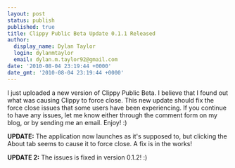 ```yaml
---
layout: post
status: publish
published: true
title: Clippy Public Beta Update 0.1.1 Released
author:
  display_name: Dylan Taylor
  login: dylanmtaylor
  email: dylan.m.taylor92@gmail.com
date: '2010-08-04 23:19:44 +0000'
date_gmt: '2010-08-04 23:19:44 +0000'
---
```

<p>I just uploaded a new version of Clippy Public Beta. I believe that I found out what was causing Clippy to force close. This new update should fix the force close issues that some users have been experiencing. If you continue to have any issues, let me know either through the comment form on my blog, or by sending me an email. Enjoy! :)</p>
<p><strong>UPDATE:</strong> The application now launches as it's supposed to, but clicking the About tab seems to cause it to force close. A fix is in the works!</p>
<p><strong>UPDATE 2:</strong> The issues is fixed in version 0.1.2! :)</p>
